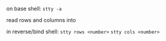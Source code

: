
on base shell:
`stty -a`

read rows and columns into

in reverse/bind shell:
`stty rows <number>`
`stty cols <number>`


